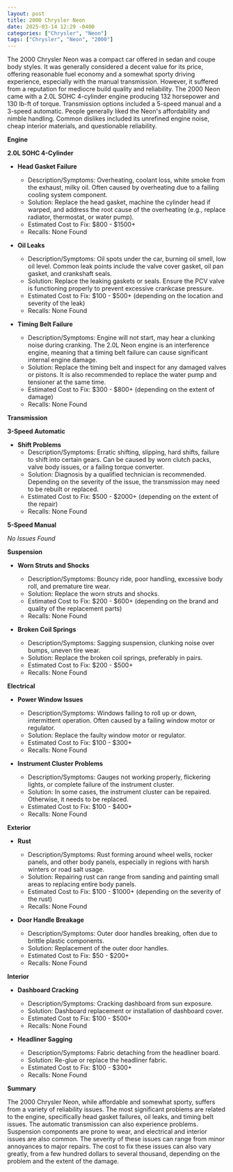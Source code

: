 ```yaml
---
layout: post
title: 2000 Chrysler Neon
date: 2025-03-14 12:29 -0400
categories: ["Chrysler", "Neon"]
tags: ["Chrysler", "Neon", "2000"]
---
```

The 2000 Chrysler Neon was a compact car offered in sedan and coupe body styles. It was generally considered a decent value for its price, offering reasonable fuel economy and a somewhat sporty driving experience, especially with the manual transmission. However, it suffered from a reputation for mediocre build quality and reliability. The 2000 Neon came with a 2.0L SOHC 4-cylinder engine producing 132 horsepower and 130 lb-ft of torque. Transmission options included a 5-speed manual and a 3-speed automatic. People generally liked the Neon's affordability and nimble handling. Common dislikes included its unrefined engine noise, cheap interior materials, and questionable reliability.

**Engine**

**2.0L SOHC 4-Cylinder**

*   **Head Gasket Failure**
    *   Description/Symptoms: Overheating, coolant loss, white smoke from the exhaust, milky oil. Often caused by overheating due to a failing cooling system component.
    *   Solution: Replace the head gasket, machine the cylinder head if warped, and address the root cause of the overheating (e.g., replace radiator, thermostat, or water pump).
    *   Estimated Cost to Fix: $800 - $1500+
    *   Recalls: None Found

*   **Oil Leaks**
    *   Description/Symptoms: Oil spots under the car, burning oil smell, low oil level. Common leak points include the valve cover gasket, oil pan gasket, and crankshaft seals.
    *   Solution: Replace the leaking gaskets or seals. Ensure the PCV valve is functioning properly to prevent excessive crankcase pressure.
    *   Estimated Cost to Fix: $100 - $500+ (depending on the location and severity of the leak)
    *   Recalls: None Found

*   **Timing Belt Failure**
    *   Description/Symptoms: Engine will not start, may hear a clunking noise during cranking. The 2.0L Neon engine is an interference engine, meaning that a timing belt failure can cause significant internal engine damage.
    *   Solution: Replace the timing belt and inspect for any damaged valves or pistons. It is also recommended to replace the water pump and tensioner at the same time.
    *   Estimated Cost to Fix: $300 - $800+ (depending on the extent of damage)
    *   Recalls: None Found

**Transmission**

**3-Speed Automatic**

*   **Shift Problems**
    *   Description/Symptoms: Erratic shifting, slipping, hard shifts, failure to shift into certain gears. Can be caused by worn clutch packs, valve body issues, or a failing torque converter.
    *   Solution: Diagnosis by a qualified technician is recommended. Depending on the severity of the issue, the transmission may need to be rebuilt or replaced.
    *   Estimated Cost to Fix: $500 - $2000+ (depending on the extent of the repair)
    *   Recalls: None Found

**5-Speed Manual**

*No Issues Found*

**Suspension**

*   **Worn Struts and Shocks**
    *   Description/Symptoms: Bouncy ride, poor handling, excessive body roll, and premature tire wear.
    *   Solution: Replace the worn struts and shocks.
    *   Estimated Cost to Fix: $200 - $600+ (depending on the brand and quality of the replacement parts)
    *   Recalls: None Found

*   **Broken Coil Springs**
    *   Description/Symptoms: Sagging suspension, clunking noise over bumps, uneven tire wear.
    *   Solution: Replace the broken coil springs, preferably in pairs.
    *   Estimated Cost to Fix: $200 - $500+
    *   Recalls: None Found

**Electrical**

*   **Power Window Issues**
    *   Description/Symptoms: Windows failing to roll up or down, intermittent operation. Often caused by a failing window motor or regulator.
    *   Solution: Replace the faulty window motor or regulator.
    *   Estimated Cost to Fix: $100 - $300+
    *   Recalls: None Found

*   **Instrument Cluster Problems**
    *   Description/Symptoms: Gauges not working properly, flickering lights, or complete failure of the instrument cluster.
    *   Solution: In some cases, the instrument cluster can be repaired. Otherwise, it needs to be replaced.
    *   Estimated Cost to Fix: $100 - $400+
    *   Recalls: None Found

**Exterior**

*   **Rust**
    *   Description/Symptoms: Rust forming around wheel wells, rocker panels, and other body panels, especially in regions with harsh winters or road salt usage.
    *   Solution: Repairing rust can range from sanding and painting small areas to replacing entire body panels.
    *   Estimated Cost to Fix: $100 - $1000+ (depending on the severity of the rust)
    *   Recalls: None Found

*   **Door Handle Breakage**
    *   Description/Symptoms: Outer door handles breaking, often due to brittle plastic components.
    *   Solution: Replacement of the outer door handles.
    *   Estimated Cost to Fix: $50 - $200+
    *   Recalls: None Found

**Interior**

*   **Dashboard Cracking**
    *   Description/Symptoms: Cracking dashboard from sun exposure.
    *   Solution: Dashboard replacement or installation of dashboard cover.
    *   Estimated Cost to Fix: $100 - $500+
    *   Recalls: None Found

*   **Headliner Sagging**
    *   Description/Symptoms: Fabric detaching from the headliner board.
    *   Solution: Re-glue or replace the headliner fabric.
    *   Estimated Cost to Fix: $100 - $300+
    *   Recalls: None Found

**Summary**

The 2000 Chrysler Neon, while affordable and somewhat sporty, suffers from a variety of reliability issues. The most significant problems are related to the engine, specifically head gasket failures, oil leaks, and timing belt issues. The automatic transmission can also experience problems. Suspension components are prone to wear, and electrical and interior issues are also common. The severity of these issues can range from minor annoyances to major repairs. The cost to fix these issues can also vary greatly, from a few hundred dollars to several thousand, depending on the problem and the extent of the damage.

